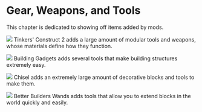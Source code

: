 # Gear, Weapons, and Tools

This chapter is dedicated to showing off items added by mods.

![](/tinkers_construct/tools.png)
Tinkers' Construct 2 adds a large amount of modular tools and weapons, whose materials define how they function.

![](/building_gadgets/copypaste/copy.png)
Building Gadgets adds several tools that make building structures extremely easy.

![](/chisel/chisel3.png)
Chisel adds an extremely large amount of decorative blocks and tools to make them.

![](/better\_builders\_wands/diamond.png)
Better Builders Wands adds tools that allow you to extend blocks in the world quickly and easily.